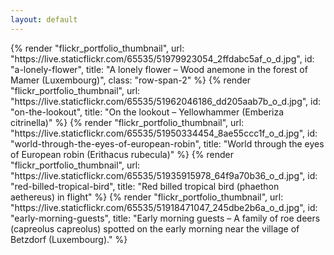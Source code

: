 ```yaml
---
layout: default
---
```


<div class="mx-auto">
  <div class="grid grid-cols-1 gap-1 lg:grid-cols-2 2xl:grid-cols-3">
    {% render "flickr_portfolio_thumbnail", url: "https://live.staticflickr.com/65535/51979923054_2ffdabc5af_o_d.jpg", id: "a-lonely-flower", title: "A lonely flower &ndash; Wood anemone in the forest of Mamer (Luxembourg)", class: "row-span-2" %}
    {% render "flickr_portfolio_thumbnail", url: "https://live.staticflickr.com/65535/51962046186_dd205aab7b_o_d.jpg", id: "on-the-lookout", title: "On the lookout &ndash; Yellowhammer (Emberiza citrinella)" %}
    {% render "flickr_portfolio_thumbnail", url: "https://live.staticflickr.com/65535/51950334454_8ae55ccc1f_o_d.jpg", id: "world-through-the-eyes-of-european-robin", title: "World through the eyes of European robin (Erithacus rubecula)" %}
    {% render "flickr_portfolio_thumbnail", url: "https://live.staticflickr.com/65535/51935915978_64f9a70b36_o_d.jpg", id: "red-billed-tropical-bird", title: "Red billed tropical bird (phaethon aethereus) in flight" %}
    {% render "flickr_portfolio_thumbnail", url: "https://live.staticflickr.com/65535/51918471047_245dbe2b6a_o_d.jpg", id: "early-morning-guests", title: "Early morning guests &ndash; A family of roe deers (capreolus capreolus) spotted on the early morning near the village of Betzdorf (Luxembourg)." %}
  </div>
</div>
